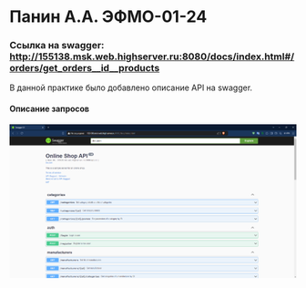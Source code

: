# Панин А.А. ЭФМО-01-24

### Ссылка на swagger: http://155138.msk.web.highserver.ru:8080/docs/index.html#/orders/get_orders__id__products

В данной практике было добавлено описание API на swagger.

#### Описание запросов
![swagger](./swagger.png)
